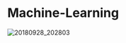 # Machine-Learning


![20180928_202803](https://user-images.githubusercontent.com/20608695/46217577-395e6b80-c2f7-11e8-8048-0d788a14f7a7.gif)
